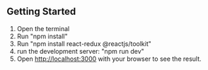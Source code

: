 ## Getting Started
1. Open the terminal
2. Run "npm install"
3. Run "npm install react-redux @reactjs/toolkit"
4. run the development server: "npm run dev"
5. Open [http://localhost:3000](http://localhost:3000) with your browser to see the result.
